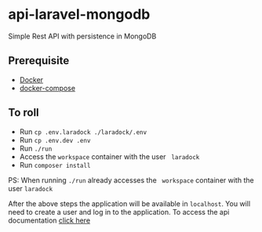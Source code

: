 # api-laravel-mongodb

Simple Rest API with persistence in MongoDB

## Prerequisite
- [Docker](https://docs.docker.com/install/)
- [docker-compose](https://docs.docker.com/compose/install/)

## To roll
- Run ```cp .env.laradock ./laradock/.env```
- Run ```cp .env.dev .env```
- Run ```./run```
- Access the ```workspace``` container with the user ``` laradock```
- Run ```composer install```

PS: When running ```./run``` already accesses the ``` workspace``` container with the user ```laradock```

After the above steps the application will be available in ```localhost```. You will need to create a user and log in to the application.
To access the api documentation [click here](https://documenter.getpostman.com/view/1774155/simpleservicelaravelmongodb/RVg3dnWo)